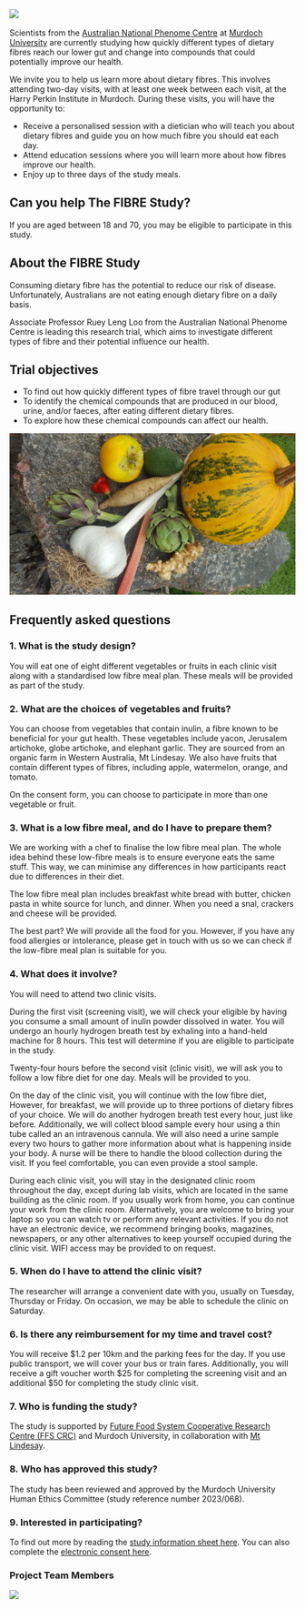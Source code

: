 
![](HeadingPic2.jpg)

Scientists from the [Australian National Phenome Centre](https://www.murdoch.edu.au/research/anpc) at [Murdoch University](https://www.murdoch.edu.au) are currently studying how quickly different types of dietary fibres reach our lower gut and change into compounds that could potentially improve our health.

We invite you to help us learn more about dietary fibres.  This involves attending two-day visits, with at least one week between each visit, at the Harry Perkin Institute in Murdoch.  During these visits, you will have the opportunity to:

-	Receive a personalised session with a dietician who will teach you about dietary fibres and guide you on how much fibre you should eat each day.
-	Attend education sessions where you will learn more about how fibres improve our health.
-	Enjoy up to three days of the study meals.

## **Can you help The FIBRE Study?**
If you are aged between 18 and 70, you may be eligible to participate in this study.  

## **About the FIBRE Study**
Consuming dietary fibre has the potential to reduce our risk of disease.  Unfortunately, Australians are not eating enough dietary fibre on a daily basis.  

Associate Professor Ruey Leng Loo from the Australian National Phenome Centre is leading this research trial, which aims to investigate different types of fibre and their potential influence our health. 

## **Trial objectives**
-	To find out how quickly different types of fibre travel through our gut
-	To identify the chemical compounds that are produced in our blood, urine, and/or faeces, after eating different dietary fibres.
-	To explore how these chemical compounds can affect our health.

![A variety of fresh vegetables, including yacon, Jerusalem artichoke, globe artichoke, elephant garlic, to be used as part this trial.  Picture credit: Mark McHenry, Mt Lindesay](mixed_vege.jpg)

## **Frequently asked questions**

### 1.	What is the study design?
You will eat one of eight different vegetables or fruits in each clinic visit along with a standardised low fibre meal plan.  These meals will be provided as part of the study.  

### 2.	What are the choices of vegetables and fruits? 
You can choose from vegetables that contain inulin, a fibre known to be beneficial for your gut health.  These vegetables include yacon, Jerusalem artichoke, globe artichoke, and elephant garlic. They are sourced from an organic farm in Western Australia, Mt Lindesay. We also have fruits that contain different types of fibres, including apple, watermelon, orange, and tomato.  

On the consent form, you can choose to participate in more than one vegetable or fruit.

### 3.	What is a low fibre meal, and do I have to prepare them? 
We are working with a chef to finalise the low fibre meal plan. The whole idea behind these low-fibre meals is to ensure everyone eats the same stuff.  This way, we can minimise any differences in how participants react due to differences in their diet.  

The low fibre meal plan includes breakfast white bread with butter, chicken pasta in white source for lunch, and dinner.  When you need a snal, crackers and cheese will be provided.  

The best part?  We will provide all the food for you.  However, if you have any food allergies or intolerance, please get in touch with us so we can check if the low-fibre meal plan is suitable for you. 

### 4.	What does it involve?
You will need to attend two clinic visits.  

During the first visit (screening visit), we will check your eligible by having you consume a small amount of inulin powder dissolved in water.  You will undergo an hourly hydrogen breath test by exhaling into a hand-held machine for 8 hours.  This test will determine if you are eligible to participate in the study.  

Twenty-four hours before the second visit (clinic visit), we will ask you to follow a low fibre diet for one day. Meals will be provided to you.  

On the day of the clinic visit, you will continue with the low fibre diet,  However, for breakfast, we will provide up to three portions of dietary fibres of your choice.  We will do another hydrogen breath test every hour, just like before.  Additionally, we will collect blood sample every hour using a thin tube called an an intravenous cannula.  We will also need a urine sample every two hours to gather more information about what is happening inside your body.  A nurse will be there to handle the blood collection during the visit.   If you feel comfortable, you can even provide a stool sample.  

During each clinic visit, you will stay in the designated clinic room throughout the day, except during lab visits, which are located in the same building as the clinic room. If you usually work from home, you can continue your work from the clinic room. Alternatively, you are welcome to bring your laptop so you can watch tv or perform any relevant activities. If you do not have an electronic device, we recommend bringing books, magazines, newspapers, or any other alternatives to keep yourself occupied during the clinic visit. WIFI access may be provided to on request.  

### 5.	When do I have to attend the clinic visit? 
The researcher will arrange a convenient date with you, usually on Tuesday, Thursday or Friday.  On occasion, we may be able to schedule the clinic on Saturday.

### 6.	Is there any reimbursement for my time and travel cost? 
You will receive $1.2 per 10km and the parking fees for the day.  If you use public transport, we will cover your bus or train fares.  Additionally, you will receive a gift voucher worth $25 for completing the screening visit and an additional $50 for completing the study clinic visit.  

### 7.	Who is funding the study?
The study is supported by [Future Food System Cooperative Research Centre (FFS CRC)]( https://www.futurefoodsystems.com.au/project/bioactive-components-for-value-add-to-australian-artichokes/) and Murdoch University, in collaboration with [Mt Lindesay](ML.docx).

### 8.	Who has approved this study?
The study has been reviewed and approved by the Murdoch University Human Ethics Committee (study reference number 2023/068).

### 9.	Interested in participating?
To find out more by reading the [study information sheet here](PARTICIPANT_INFORMATION_SHEET.docx). You can also complete the [electronic consent here](https://mdhs-redcap.meddent.uwa.edu.au/fmdhs/surveys/?s=FH3747TCYCPKJEPD).

### Project Team Members
![ ](Team.jpg)

